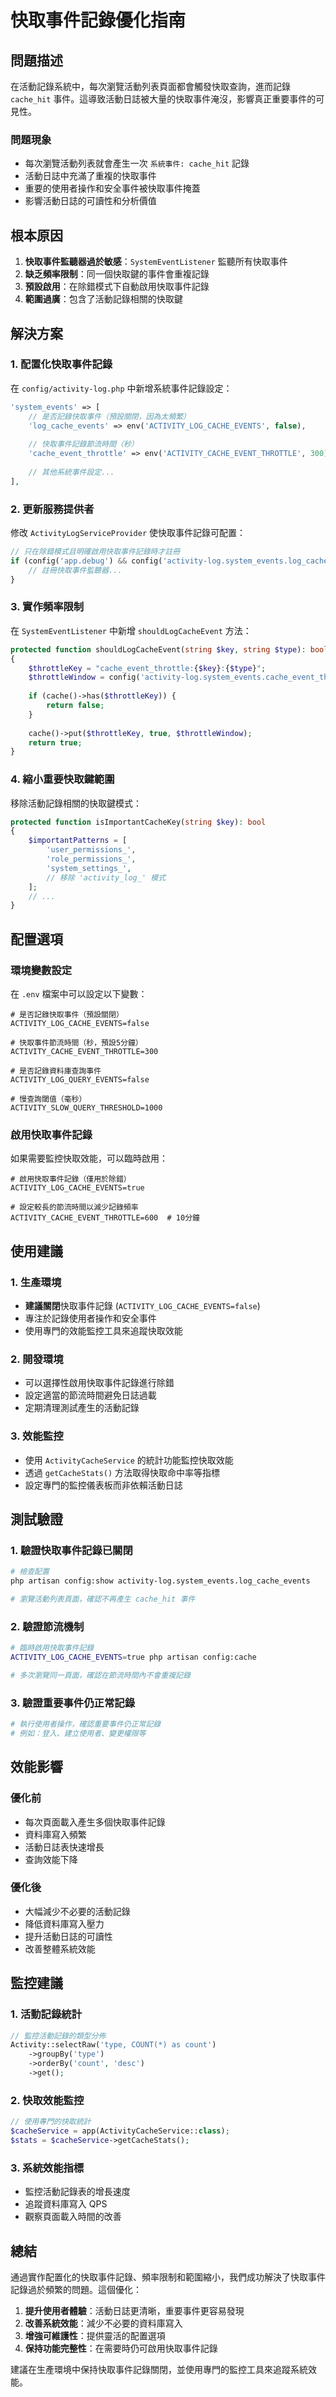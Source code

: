 # 快取事件記錄優化指南

## 問題描述

在活動記錄系統中，每次瀏覽活動列表頁面都會觸發快取查詢，進而記錄 `cache_hit` 事件。這導致活動日誌被大量的快取事件淹沒，影響真正重要事件的可見性。

### 問題現象
- 每次瀏覽活動列表就會產生一次 `系統事件: cache_hit` 記錄
- 活動日誌中充滿了重複的快取事件
- 重要的使用者操作和安全事件被快取事件掩蓋
- 影響活動日誌的可讀性和分析價值

## 根本原因

1. **快取事件監聽器過於敏感**：`SystemEventListener` 監聽所有快取事件
2. **缺乏頻率限制**：同一個快取鍵的事件會重複記錄
3. **預設啟用**：在除錯模式下自動啟用快取事件記錄
4. **範圍過廣**：包含了活動記錄相關的快取鍵

## 解決方案

### 1. 配置化快取事件記錄

在 `config/activity-log.php` 中新增系統事件記錄設定：

```php
'system_events' => [
    // 是否記錄快取事件（預設關閉，因為太頻繁）
    'log_cache_events' => env('ACTIVITY_LOG_CACHE_EVENTS', false),
    
    // 快取事件記錄節流時間（秒）
    'cache_event_throttle' => env('ACTIVITY_CACHE_EVENT_THROTTLE', 300),
    
    // 其他系統事件設定...
],
```

### 2. 更新服務提供者

修改 `ActivityLogServiceProvider` 使快取事件記錄可配置：

```php
// 只在除錯模式且明確啟用快取事件記錄時才註冊
if (config('app.debug') && config('activity-log.system_events.log_cache_events', false)) {
    // 註冊快取事件監聽器...
}
```

### 3. 實作頻率限制

在 `SystemEventListener` 中新增 `shouldLogCacheEvent` 方法：

```php
protected function shouldLogCacheEvent(string $key, string $type): bool
{
    $throttleKey = "cache_event_throttle:{$key}:{$type}";
    $throttleWindow = config('activity-log.system_events.cache_event_throttle', 300);
    
    if (cache()->has($throttleKey)) {
        return false;
    }
    
    cache()->put($throttleKey, true, $throttleWindow);
    return true;
}
```

### 4. 縮小重要快取鍵範圍

移除活動記錄相關的快取鍵模式：

```php
protected function isImportantCacheKey(string $key): bool
{
    $importantPatterns = [
        'user_permissions_',
        'role_permissions_',
        'system_settings_',
        // 移除 'activity_log_' 模式
    ];
    // ...
}
```

## 配置選項

### 環境變數設定

在 `.env` 檔案中可以設定以下變數：

```env
# 是否記錄快取事件（預設關閉）
ACTIVITY_LOG_CACHE_EVENTS=false

# 快取事件節流時間（秒，預設5分鐘）
ACTIVITY_CACHE_EVENT_THROTTLE=300

# 是否記錄資料庫查詢事件
ACTIVITY_LOG_QUERY_EVENTS=false

# 慢查詢閾值（毫秒）
ACTIVITY_SLOW_QUERY_THRESHOLD=1000
```

### 啟用快取事件記錄

如果需要監控快取效能，可以臨時啟用：

```env
# 啟用快取事件記錄（僅用於除錯）
ACTIVITY_LOG_CACHE_EVENTS=true

# 設定較長的節流時間以減少記錄頻率
ACTIVITY_CACHE_EVENT_THROTTLE=600  # 10分鐘
```

## 使用建議

### 1. 生產環境
- **建議關閉**快取事件記錄 (`ACTIVITY_LOG_CACHE_EVENTS=false`)
- 專注於記錄使用者操作和安全事件
- 使用專門的效能監控工具來追蹤快取效能

### 2. 開發環境
- 可以選擇性啟用快取事件記錄進行除錯
- 設定適當的節流時間避免日誌過載
- 定期清理測試產生的活動記錄

### 3. 效能監控
- 使用 `ActivityCacheService` 的統計功能監控快取效能
- 透過 `getCacheStats()` 方法取得快取命中率等指標
- 設定專門的監控儀表板而非依賴活動日誌

## 測試驗證

### 1. 驗證快取事件記錄已關閉

```bash
# 檢查配置
php artisan config:show activity-log.system_events.log_cache_events

# 瀏覽活動列表頁面，確認不再產生 cache_hit 事件
```

### 2. 驗證節流機制

```bash
# 臨時啟用快取事件記錄
ACTIVITY_LOG_CACHE_EVENTS=true php artisan config:cache

# 多次瀏覽同一頁面，確認在節流時間內不會重複記錄
```

### 3. 驗證重要事件仍正常記錄

```bash
# 執行使用者操作，確認重要事件仍正常記錄
# 例如：登入、建立使用者、變更權限等
```

## 效能影響

### 優化前
- 每次頁面載入產生多個快取事件記錄
- 資料庫寫入頻繁
- 活動日誌表快速增長
- 查詢效能下降

### 優化後
- 大幅減少不必要的活動記錄
- 降低資料庫寫入壓力
- 提升活動日誌的可讀性
- 改善整體系統效能

## 監控建議

### 1. 活動記錄統計
```php
// 監控活動記錄的類型分佈
Activity::selectRaw('type, COUNT(*) as count')
    ->groupBy('type')
    ->orderBy('count', 'desc')
    ->get();
```

### 2. 快取效能監控
```php
// 使用專門的快取統計
$cacheService = app(ActivityCacheService::class);
$stats = $cacheService->getCacheStats();
```

### 3. 系統效能指標
- 監控活動記錄表的增長速度
- 追蹤資料庫寫入 QPS
- 觀察頁面載入時間的改善

## 總結

通過實作配置化的快取事件記錄、頻率限制和範圍縮小，我們成功解決了快取事件記錄過於頻繁的問題。這個優化：

1. **提升使用者體驗**：活動日誌更清晰，重要事件更容易發現
2. **改善系統效能**：減少不必要的資料庫寫入
3. **增強可維護性**：提供靈活的配置選項
4. **保持功能完整性**：在需要時仍可啟用快取事件記錄

建議在生產環境中保持快取事件記錄關閉，並使用專門的監控工具來追蹤系統效能。